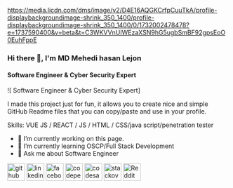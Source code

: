 https://media.licdn.com/dms/image/v2/D4E16AQGKCrfpCuuTkA/profile-displaybackgroundimage-shrink_350_1400/profile-displaybackgroundimage-shrink_350_1400/0/1732002478478?e=1737590400&v=beta&t=C3WKVVnUIWEzaXSN9hG5ugbSmBF92gpsEoO0EuhFppE

### Hi there 👋, I'm MD Mehedi hasan Lejon
####  Software Engineer & Cyber Security Expert
![ Software Engineer & Cyber Security Expert]

I made this project just for fun, it allows you to create nice and simple GitHub Readme files that you can copy/paste and use in your profile.

Skills: VUE JS / REACT / JS / HTML / CSS/java script/penetration tester

- 🔭 I’m currently working on this page. 
- 🌱 I’m currently learning OSCP/Full Stack Development 
- 💬 Ask me about Software Engineer 


[<img src='https://cdn.jsdelivr.net/npm/simple-icons@3.0.1/icons/github.svg' alt='github' height='40'>](https://github.com/lejon369)  [<img src='https://cdn.jsdelivr.net/npm/simple-icons@3.0.1/icons/linkedin.svg' alt='linkedin' height='40'>](https://www.linkedin.com/in/lejon369/)  [<img src='https://cdn.jsdelivr.net/npm/simple-icons@3.0.1/icons/facebook.svg' alt='facebook' height='40'>](https://www.facebook.com/Lijon369)  [<img src='https://cdn.jsdelivr.net/npm/simple-icons@3.0.1/icons/codepen.svg' alt='codepen' height='40'>](https://codepen.io/lejon369)  [<img src='https://cdn.jsdelivr.net/npm/simple-icons@3.0.1/icons/codesandbox.svg' alt='codesandbox' height='40'>](https://codesandbox.io/u/lejon369)  [<img src='https://cdn.jsdelivr.net/npm/simple-icons@3.0.1/icons/stackoverflow.svg' alt='stackoverflow' height='40'>](https://stackoverflow.com/users/lejon369)  [<img src='https://cdn.jsdelivr.net/npm/simple-icons@3.0.1/icons/reddit.svg' alt='Reddit' height='40'>](https://www.reddit.com/user/lejon369)  

